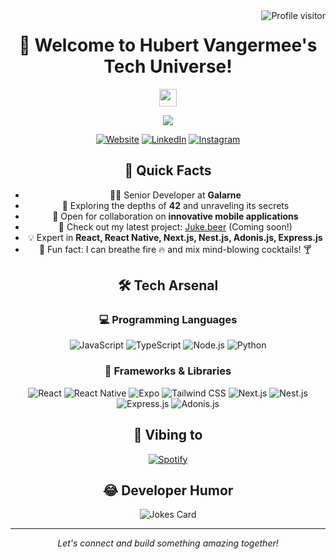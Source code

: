 <img align="right" src="https://komarev.com/ghpvc/?username=snox-dev1&label=Visitors&color=0e75b6&style=flat" alt="Profile visitor" />
<div align="center">

# 👋 Welcome to Hubert Vangermee's Tech Universe! 

<p align="center">
  <img src="https://media.giphy.com/media/hvRJCLFzcasrR4ia7z/giphy.gif" width="28">
</p>

<p align="center">
  <a href="https://github.com/DenverCoder1/readme-typing-svg">
    <img src="https://readme-typing-svg.herokuapp.com/?lines=Full-stack%20web%20and%20mobile%20developer;Always%20learning%20and%20innovating&font=Fira%20Code&center=true&width=550&height=45&color=f75c7e&vCenter=true&size=22">
  </a>
</p>

<p align="center">
  <a href="https://valorion.fr" target="_blank"><img src="https://img.shields.io/badge/Website-DC143C?style=for-the-badge&logo=nextdotjs&logoColor=white" alt="Website" /></a>
  <a href="https://linkedin.com/in/hvangermee" target="_blank"><img src="https://img.shields.io/badge/LinkedIn-0077B5?style=for-the-badge&logo=linkedin&logoColor=white" alt="LinkedIn"/></a>
  <a href="https://instagram.com/berto_bartender" target="_blank"><img src="https://img.shields.io/badge/Instagram-fe4164?style=for-the-badge&logo=instagram&logoColor=white" alt="Instagram" /></a> 
</p>

## 🚀 Quick Facts


- 👨‍💻 Senior Developer at **Galarne**
- 🌟 Exploring the depths of **42** and unraveling its secrets
- 🤝 Open for collaboration on **innovative mobile applications**
- 🎨 Check out my latest project: [Juke.beer](https://juke.beer) (Coming soon!)
- 💡 Expert in **React, React Native, Next.js, Nest.js, Adonis.js, Express.js**
- 🍹 Fun fact: I can breathe fire 🔥 and mix mind-blowing cocktails! 🍸

## 🛠️ Tech Arsenal

### 💻 Programming Languages
<p>
    <img alt="JavaScript" src="https://img.shields.io/badge/JavaScript-F7DF1E.svg?logo=javascript&logoColor=black">
    <img alt="TypeScript" src="https://img.shields.io/badge/TypeScript-007ACC.svg?logo=typescript&logoColor=white">
    <img alt="Node.js" src="https://img.shields.io/badge/Node.js-43853D.svg?logo=node.js&logoColor=white">
    <img alt="Python" src="https://img.shields.io/badge/Python-14354C.svg?logo=python&logoColor=white">
</p>

### 🧰 Frameworks & Libraries
<p>
    <img alt="React" src="https://img.shields.io/badge/React-20232a.svg?logo=react&logoColor=%2361DAFB">
    <img alt="React Native" src="https://img.shields.io/badge/React_Native-20232a.svg?logo=react&logoColor=%2361DAFB">
    <img alt="Expo" src="https://img.shields.io/badge/Expo-000020.svg?logo=expo&logoColor=white">
    <img alt="Tailwind CSS" src="https://img.shields.io/badge/Tailwind%20CSS-38B2AC.svg?logo=tailwind-css&logoColor=white">
    <img alt="Next.js" src="https://img.shields.io/badge/Next.js-000000.svg?logo=nextdotjs&logoColor=white">
    <img alt="Nest.js" src="https://img.shields.io/badge/Nest.js-E0234E.svg?logo=nestjs&logoColor=white">
    <img alt="Express.js" src="https://img.shields.io/badge/Express.js-404d59.svg?logo=express&logoColor=white">
    <img alt="Adonis.js" src="https://img.shields.io/badge/Adonis.js-5A45FF.svg?logo=adonisjs&logoColor=white">
</p>

## 🎵 Vibing to

[![Spotify](https://spotify-recently-played-readme.vercel.app/api?user=11182381556)](https://open.spotify.com/user/11182381556)

## 😂 Developer Humor

<img src="https://readme-jokes.vercel.app/api?theme=radical" alt="Jokes Card" />
</div>

---

<p align="center">
  <i>Let's connect and build something amazing together!</i>
</p>

